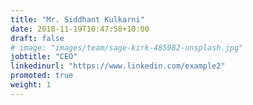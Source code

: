 ```yaml
---
title: "Mr. Siddhant Kulkarni"
date: 2018-11-19T10:47:58+10:00
draft: false
# image: "images/team/sage-kirk-485982-unsplash.jpg"
jobtitle: "CEO"
linkedinurl: "https://www.linkedin.com/example2"
promoted: true
weight: 1
---
```


